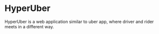 # HyperUber
HyperUber is a web application similar to uber app, where driver and rider meets in a different way.
